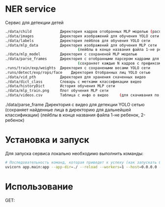 # NER service

Сервис для детекции детей

```bash
./data/child             Директория кадров отобранных MLP моделью (распознаных как дети)
./data/images            Директория изображений для обучения YOLO сети   
./data/labels            Директория лейблов для обучения YOLO сети
./data/mlp_data          Директория изображений для обучения MLP сети 
                                 (лейблы в конце названия файла 1-не ребенок, 2-ребенок)
./data/mlp_model         Директория с сохраненой MLP моделью
./data/parse_frames      Директория c отобранными парсером кадрами для детекции YOLO сетью
                                 (сохраняет каждые N кадров с префиксом "_N")
.runs/train/exp/weights  Директория с сохранеными весами YOLO сети
.runs/detect/exp/rops/face    Директория Отобранных лиц YOLO сетью
./data/vid_pth           Директория для хранения скаченных видео
./data/dict_class        Словарь с метками классификации видео
./data/historyDict       История обучения MLP сети
./data/mlp_train.png     Плот обучения MLP сети
./data/videos.csv        Таблица с инфо о видео     (для скачивания по uuid)
```

./data/parse_frame   Директория c видео для детекции YOLO сетью
                            (сохраняет найденные лица в директорию для дальнейшей классификации)
(лейблы в конце названия файла 1-не ребенок, 2-ребенок)

# Установка и запуск

Для запуска сервиса локально необходимо выполнить команды:

```bash
# Последовательность команд, которая приведет к успеху (как запускать без докера описывать не нужно)
uvicorn app.main:app --app-dir=./ --reload --workers=1 --host=0.0.0.0 --port 1000 --use-colors
```

# Использование

GET:
```bash


```
